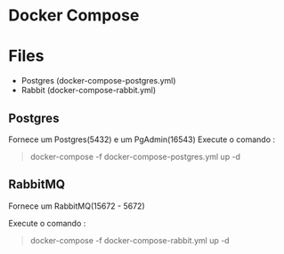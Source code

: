 # Docker Compose

# Files
- Postgres (docker-compose-postgres.yml)
- Rabbit (docker-compose-rabbit.yml)

## Postgres
Fornece um Postgres(5432) e um PgAdmin(16543)
Execute o comando :
> docker-compose -f docker-compose-postgres.yml up -d


## RabbitMQ
Fornece um RabbitMQ(15672 - 5672)

Execute o comando :
> docker-compose -f docker-compose-rabbit.yml up -d

